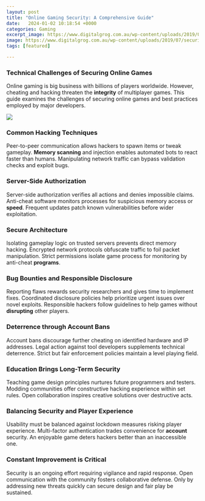 ```yaml
---
layout: post
title: "Online Gaming Security: A Comprehensive Guide"
date:   2024-01-02 10:18:54 +0000
categories: Gaming
excerpt_image: https://www.digitalgrog.com.au/wp-content/uploads/2019/07/security-for-gamers.png
image: https://www.digitalgrog.com.au/wp-content/uploads/2019/07/security-for-gamers.png
tags: [featured]

---
```


### Technical Challenges of Securing Online Games
Online gaming is big business with billions of players worldwide. However, cheating and hacking threaten the **integrity** of multiplayer games. This guide examines the challenges of securing online games and best practices employed by major developers.

![](https://www.digitalgrog.com.au/wp-content/uploads/2019/07/security-for-gamers.png)
### Common Hacking Techniques
Peer-to-peer communication allows hackers to spawn items or tweak gameplay. **Memory scanning** and injection enables automated bots to react faster than humans. Manipulating network traffic can bypass validation checks and exploit bugs.
### Server-Side Authorization
Server-side authorization verifies all actions and denies impossible claims. Anti-cheat software monitors processes for suspicious memory access or **speed**. Frequent updates patch known vulnerabilities before wider exploitation.
### Secure Architecture
Isolating gameplay logic on trusted servers prevents direct memory hacking. Encrypted network protocols obfuscate traffic to foil packet manipulation. Strict permissions isolate game process for monitoring by anti-cheat **programs**.
### Bug Bounties and Responsible Disclosure
Reporting flaws rewards security researchers and gives time to implement fixes. Coordinated disclosure policies help prioritize urgent issues over novel exploits. Responsible hackers follow guidelines to help games without **disrupting** other players.
### Deterrence through Account Bans
Account bans discourage further cheating on identified hardware and IP addresses. Legal action against tool developers supplements technical deterrence. Strict but fair enforcement policies maintain a level playing field.
### Education Brings Long-Term Security
Teaching game design principles nurtures future programmers and testers. Modding communities offer constructive hacking experience within set rules. Open collaboration inspires creative solutions over destructive acts.
### Balancing Security and Player Experience
Usability must be balanced against lockdown measures risking player experience. Multi-factor authentication trades convenience for **account** security. An enjoyable game deters hackers better than an inaccessible one.
### Constant Improvement is Critical
Security is an ongoing effort requiring vigilance and rapid response. Open communication with the community fosters collaborative defense. Only by addressing new threats quickly can secure design and fair play be sustained.
